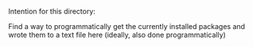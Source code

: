 Intention for this directory:

Find a way to programmatically get the currently installed packages and wrote them to a text file here (ideally, also done programmatically)
